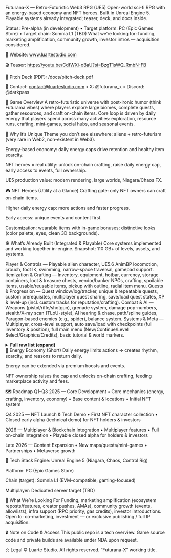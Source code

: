 Futurana-X — Retro-Futuristic Web3 RPG (UE5)
Open-world sci-fi RPG with an energy-based economy and NFT heroes. Built in Unreal Engine 5. Playable systems already integrated; teaser, deck, and docs inside.

Status: Pre-alpha (in development) • Target platform: PC (Epic Games Store) • Target chain: Somnia L1 (TBD)
What we’re looking for: funding, marketing amplification, community growth, investor intros — acquisition considered.

🔗 Website: www.luartestudio.com

🎬 Teaser: https://youtu.be/CdfWXi-oBaU?si=BzgT1sWQ_RmbN-FB

📄 Pitch Deck (PDF): /docs/pitch-deck.pdf

📧 Contact: contact@luartestudio.com • X: @futurana_x • Discord: @darkpass

🌌 Game Overview
A retro-futuristic universe with post-ironic humor (think Futurama vibes) where players explore large biomes, complete quests, gather resources, and craft on-chain items.
Core loop is driven by daily energy that players spend across many activities: exploration, resource runs, crafting, mini-games, social hubs, and seasonal events.

🧩 Why It’s Unique
Theme you don’t see elsewhere: aliens + retro-futurism (very rare in Web2, non-existent in Web3).

Energy-based economy: daily energy caps drive retention and healthy item scarcity.

NFT heroes = real utility: unlock on-chain crafting, raise daily energy cap, early access to events, full ownership.

UE5 production value: modern rendering, large worlds, Niagara/Chaos FX.

🎮 NFT Heroes (Utility at a Glance)
Crafting gate: only NFT owners can craft on-chain items.

Higher daily energy cap: more actions and faster progress.

Early access: unique events and content first.

Customization: wearable items with in-game bonuses; distinctive looks (color palette, eyes, clean 3D backgrounds).

⚙️ What’s Already Built (Integrated & Playable)
Core systems implemented and working together in-engine.
Snapshot: 110 GB+ of levels, assets, and systems.

Player & Controls — Playable alien character, UE5.6 AnimBP locomotion, crouch, foot IK, swimming, narrow-space traversal, gamepad support.
Itemization & Crafting — Inventory, equipment, hotbar, currency, storage containers, loot & treasure chests, vendor/banker NPCs, crafting, spoilable items, usable/reusable items, pickup with outline, radial item menu.
Quests & Progression — Quest window/log/tracker, unique & repeatable quests, custom prerequisites, multiplayer quest sharing, save/load quest states, XP & level-up (incl. custom tracks for reputation/crafting).
Combat & AI — Weapons (pistol/rifle/shotgun), grenade system, damage pop-numbers, stealth/X-ray scan (TLoU-style), AI hearing & chase, path/spline guides, Paragon-based enemies (e.g., spider), balance system.
Systems & Meta — Multiplayer, cross-level support, auto save/load with checkpoints (full inventory & position), full main menu (New/Continue/Level Select/Graphics/Credits), basic tutorial & world markers.

<details><summary><strong>Full raw list (expand)</strong></summary>
Locomotion: Playable alien, UE5.5 AnimBP

Item System, Inventory, Equipment, Hotbar, Currency, Storage Containers

Loot Systems, Treasure Chests, Vendor NPC, Banker NPC

Crafting, Spoilable Items, Usable/Reusable Items, Interaction System

Multiplayer Support, Gamepad Support, Cross-level Support, Auto Save/Load

Quest window/log/tracker, quest sharing, unique/repeatable quests, custom prerequisites, save/load quest progress, locked state, re-evaluate availability

XP/LvL up + custom XP tracks (reputation, crafting, etc.)

Weapons, Grenades, AI (chase, hearing), Chaos (glass/other)

X-ray (TLoU-style), balance system, surface impacts with sound & Niagara via data assets

AI enemies (spider + Paragon), pickup outline, flashlight, damage pop-numbers

Pipe fire/smoke, weather manager, inventory component, radial item menu

Crouch, foot IK with Control Rig, additional Paragon enemies

Spline track guide (tutorial), basic tutorial, mission/world markers

Narrow space, AI path track with scheduled pauses

Save/Load with checkpoints (inventory + position), full main menu

Damage profiles (pistol/rifle/shotgun), swimming, push/pull

</details>
🧪 Energy Economy (Short)
Daily energy limits actions → creates rhythm, scarcity, and reasons to return daily.

Energy can be extended via premium boosts and events.

NFT ownership raises the cap and unlocks on-chain crafting, feeding marketplace activity and fees.

🗺️ Roadmap
Q1–Q3 2025 — Core Development
• Core mechanics (energy, crafting, inventory, economy) • Base content & locations • Initial NFT system

Q4 2025 — NFT Launch & Tech Demo
• First NFT character collection • Closed early alpha (technical demo) for NFT holders & investors

2026 — Multiplayer & Blockchain Integration
• Multiplayer features • Full on-chain integration • Playable closed alpha for holders & investors

Late 2026 — Content Expansion
• New maps/quests/mini-games • Partnerships • Metaverse growth

🧰 Tech Stack
Engine: Unreal Engine 5 (Niagara, Chaos, Control Rig)

Platform: PC (Epic Games Store)

Chain (target): Somnia L1 (EVM-compatible, gaming-focused)

Multiplayer: Dedicated server target (TBD)

🤝 What We’re Looking For
Funding, marketing amplification (ecosystem reposts/features, creator pushes, AMAs), community growth (events, allowlists), infra support (RPC priority, gas credits), investor introductions.
Open to: co-marketing, investment — or exclusive publishing / full IP acquisition.




🔒 Note on Code & Access
This public repo is a tech overview. Game source code and private builds are available under NDA upon request.

⚖️ Legal
© Luarte Studio. All rights reserved. “Futurana-X” working title.

